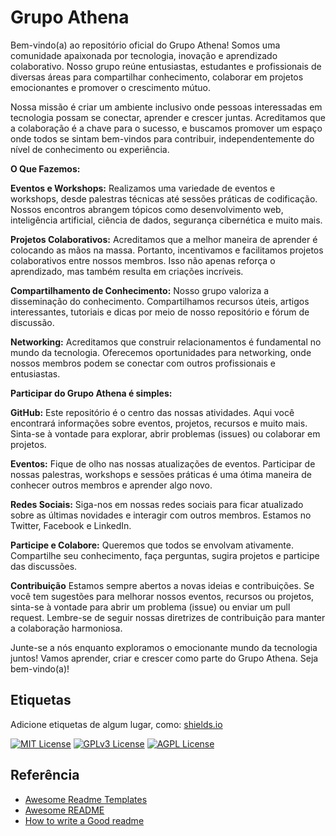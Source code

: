 # Grupo Athena

Bem-vindo(a) ao repositório oficial do Grupo Athena! Somos uma comunidade apaixonada por tecnologia, inovação e aprendizado colaborativo. Nosso grupo reúne entusiastas, estudantes e profissionais de diversas áreas para compartilhar conhecimento, colaborar em projetos emocionantes e promover o crescimento mútuo.

Nossa missão é criar um ambiente inclusivo onde pessoas interessadas em tecnologia possam se conectar, aprender e crescer juntas. Acreditamos que a colaboração é a chave para o sucesso, e buscamos promover um espaço onde todos se sintam bem-vindos para contribuir, independentemente do nível de conhecimento ou experiência.

<b>O Que Fazemos:</b>

<b>Eventos e Workshops:</b> Realizamos uma variedade de eventos e workshops, desde palestras técnicas até sessões práticas de codificação. Nossos encontros abrangem tópicos como desenvolvimento web, inteligência artificial, ciência de dados, segurança cibernética e muito mais.

<b>Projetos Colaborativos:</b> Acreditamos que a melhor maneira de aprender é colocando as mãos na massa. Portanto, incentivamos e facilitamos projetos colaborativos entre nossos membros. Isso não apenas reforça o aprendizado, mas também resulta em criações incríveis.

<b>Compartilhamento de Conhecimento:</b> Nosso grupo valoriza a disseminação do conhecimento. Compartilhamos recursos úteis, artigos interessantes, tutoriais e dicas por meio de nosso repositório e fórum de discussão.

<b>Networking:</b> Acreditamos que construir relacionamentos é fundamental no mundo da tecnologia. Oferecemos oportunidades para networking, onde nossos membros podem se conectar com outros profissionais e entusiastas.

<b>Participar do Grupo Athena é simples:</b>

<b>GitHub:</b> Este repositório é o centro das nossas atividades. Aqui você encontrará informações sobre eventos, projetos, recursos e muito mais. Sinta-se à vontade para explorar, abrir problemas (issues) ou colaborar em projetos.

<b>Eventos:</b> Fique de olho nas nossas atualizações de eventos. Participar de nossas palestras, workshops e sessões práticas é uma ótima maneira de conhecer outros membros e aprender algo novo.

<b>Redes Sociais:</b> Siga-nos em nossas redes sociais para ficar atualizado sobre as últimas novidades e interagir com outros membros. Estamos no Twitter, Facebook e LinkedIn.

<b>Participe e Colabore:</b> Queremos que todos se envolvam ativamente. Compartilhe seu conhecimento, faça perguntas, sugira projetos e participe das discussões.

<b>Contribuição</b>
Estamos sempre abertos a novas ideias e contribuições. Se você tem sugestões para melhorar nossos eventos, recursos ou projetos, sinta-se à vontade para abrir um problema (issue) ou enviar um pull request. Lembre-se de seguir nossas diretrizes de contribuição para manter a colaboração harmoniosa.

Junte-se a nós enquanto exploramos o emocionante mundo da tecnologia juntos! Vamos aprender, criar e crescer como parte do Grupo Athena. Seja bem-vindo(a)!




## Etiquetas

Adicione etiquetas de algum lugar, como: [shields.io](https://shields.io/)

[![MIT License](https://img.shields.io/badge/License-MIT-green.svg)](https://choosealicense.com/licenses/mit/)
[![GPLv3 License](https://img.shields.io/badge/License-GPL%20v3-yellow.svg)](https://opensource.org/licenses/)
[![AGPL License](https://img.shields.io/badge/license-AGPL-blue.svg)](http://www.gnu.org/licenses/agpl-3.0)


## Referência

 - [Awesome Readme Templates](https://awesomeopensource.com/project/elangosundar/awesome-README-templates)
 - [Awesome README](https://github.com/matiassingers/awesome-readme)
 - [How to write a Good readme](https://bulldogjob.com/news/449-how-to-write-a-good-readme-for-your-github-project)
